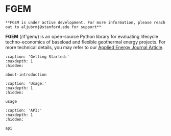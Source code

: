 # FGEM

```{warning}
**FGEM is under active development. For more information, please reach out to aljubrmj@stanford.edu for support**
```

**FGEM** (/if'gem/) is an open-source Python library for evaluating lifecycle techno-economics of baseload and flexible geothermal energy projects. 
For more technical details, you may refer to our [Applied Energy Journal Article](https://doi.org/10.1016/j.apenergy.2023.122125).


```{toctree}
:caption: 'Getting Started:'
:maxdepth: 1
:hidden:

about-introduction
```

```{toctree}
:caption: 'Usage:'
:maxdepth: 1
:hidden:

usage
```

```{toctree}
:caption: 'API:'
:maxdepth: 1
:hidden:

api
```

